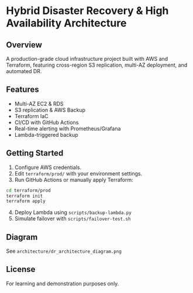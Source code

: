 # Hybrid Disaster Recovery & High Availability Architecture

## Overview
A production-grade cloud infrastructure project built with AWS and Terraform, featuring cross-region S3 replication, multi-AZ deployment, and automated DR.

## Features
- Multi-AZ EC2 & RDS
- S3 replication & AWS Backup
- Terraform IaC
- CI/CD with GitHub Actions
- Real-time alerting with Prometheus/Grafana
- Lambda-triggered backup

## Getting Started
1. Configure AWS credentials.
2. Edit `terraform/prod/` with your environment settings.
3. Run GitHub Actions or manually apply Terraform:
```bash
cd terraform/prod
terraform init
terraform apply
```
4. Deploy Lambda using `scripts/backup-lambda.py`
5. Simulate failover with `scripts/failover-test.sh`

## Diagram
See `architecture/dr_architecture_diagram.png`

## License
For learning and demonstration purposes only.

